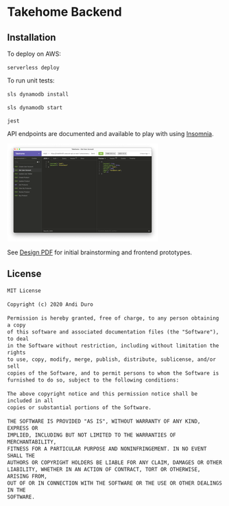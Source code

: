 # Takehome Backend

## Installation

To deploy on AWS:

`serverless deploy`

To run unit tests:

`sls dynamodb install`

`sls dynamodb start`

`jest`

API endpoints are documented and available to play with using [Insomnia](https://insomnia.rest/).

![Insomnia screenshot](insomnia.png)

See [Design PDF](Takehome.pdf) for initial brainstorming and frontend prototypes.

## License

```
MIT License

Copyright (c) 2020 Andi Duro

Permission is hereby granted, free of charge, to any person obtaining a copy
of this software and associated documentation files (the "Software"), to deal
in the Software without restriction, including without limitation the rights
to use, copy, modify, merge, publish, distribute, sublicense, and/or sell
copies of the Software, and to permit persons to whom the Software is
furnished to do so, subject to the following conditions:

The above copyright notice and this permission notice shall be included in all
copies or substantial portions of the Software.

THE SOFTWARE IS PROVIDED "AS IS", WITHOUT WARRANTY OF ANY KIND, EXPRESS OR
IMPLIED, INCLUDING BUT NOT LIMITED TO THE WARRANTIES OF MERCHANTABILITY,
FITNESS FOR A PARTICULAR PURPOSE AND NONINFRINGEMENT. IN NO EVENT SHALL THE
AUTHORS OR COPYRIGHT HOLDERS BE LIABLE FOR ANY CLAIM, DAMAGES OR OTHER
LIABILITY, WHETHER IN AN ACTION OF CONTRACT, TORT OR OTHERWISE, ARISING FROM,
OUT OF OR IN CONNECTION WITH THE SOFTWARE OR THE USE OR OTHER DEALINGS IN THE
SOFTWARE.
```
